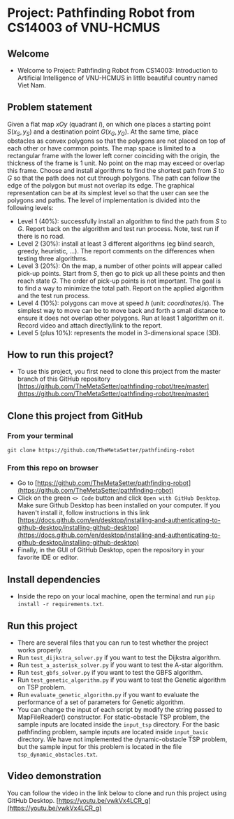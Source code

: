 # Project: Pathfinding Robot from CS14003 of VNU-HCMUS
## Welcome
- Welcome to Project: Pathfinding Robot from CS14003: Introduction to Artificial Intelligence of VNU-HCMUS in little beautiful country named Viet Nam.

## Problem statement
Given a flat map $xOy$ (quadrant $I$), on which one places a starting point $S(x_S,y_S)$ and a destination point $G(x_G,y_G)$. At the same time, place obstacles as convex polygons so that the polygons are not placed on top of each other or have common points. The map space is limited to a rectangular frame with the lower left corner coinciding with the origin, the thickness of the frame is 1 unit. No point on the map may exceed or overlap this frame.
Choose and install algorithms to find the shortest path from $S$ to $G$ so that the path does not cut through polygons. The path can follow the edge of the polygon but must not overlap its edge. The graphical representation can be at its simplest level so that the user can see the polygons and paths.
The level of implementation is divided into the following levels:
- Level 1 (40%): successfully install an algorithm to find the path from $S$ to $G$. Report back on the algorithm and test run process. Note, test run if there is no road.
- Level 2 (30%): install at least 3 different algorithms (eg blind search, greedy, heuristic, ...). The report comments on the differences when testing three algorithms.
- Level 3 (20%): On the map, a number of other points will appear called pick-up points. Start from $S$, then go to pick up all these points and then reach state $G$. The order of pick-up points is not important. The goal is to find a way to minimize the total path. Report on the applied algorithm and the test run process.
- Level 4 (10%): polygons can move at speed $h$ (unit: $coordinates/s$). The simplest way to move can be to move back and forth a small distance to ensure it does not overlap other polygons. Run at least 1 algorithm on it. Record video and attach directly/link to the report.
- Level 5 (plus 10%): represents the model in 3-dimensional space (3D).

## How to run this project?
- To use this project, you first need to clone this project from the master branch of this GitHub repository [https://github.com/TheMetaSetter/pathfinding-robot/tree/master](https://github.com/TheMetaSetter/pathfinding-robot/tree/master)
## Clone this project from GitHub
### From your terminal
```git clone https://github.com/TheMetaSetter/pathfinding-robot```
### From this repo on browser
- Go to [https://github.com/TheMetaSetter/pathfinding-robot](https://github.com/TheMetaSetter/pathfinding-robot)
- Click on the green ```<> Code``` button and click ```Open with GitHub Desktop```. Make sure Github Desktop has been installed on your computer. If you haven't install it, follow instructions in this link [https://docs.github.com/en/desktop/installing-and-authenticating-to-github-desktop/installing-github-desktop](https://docs.github.com/en/desktop/installing-and-authenticating-to-github-desktop/installing-github-desktop)
- Finally, in the GUI of GitHub Desktop, open the repository in your favorite IDE or editor.
## Install dependencies
- Inside the repo on your local machine, open the terminal and run ```pip install -r requirements.txt```.
## Run this project
- There are several files that you can run to test whether the project works properly.
- Run ```test_dijkstra_solver.py``` if you want to test the Dijkstra algorithm.
- Run ```test_a_asterisk_solver.py``` if you want to test the A-star algorithm.
- Run ```test_gbfs_solver.py``` if you want to test the GBFS algorithm.
- Run ```test_genetic_algorithm.py``` if you want to test the Genetic algorithm on TSP problem.
- Run ```evaluate_genetic_algorithm.py``` if you want to evaluate the performance of a set of parameters for Genetic algorithm.
- You can change the input of each script by modify the string passed to MapFileReader() constructor. For static-obstacle TSP problem, the sample inputs are located inside the ```input_tsp``` directory. For the basic pathfinding problem, sample inputs are located inside ```input_basic``` directory. We have not implemented the dynamic-obstacle TSP problem, but the sample input for this problem is located in the file ```tsp_dynamic_obstacles.txt```.

## Video demonstration
You can follow the video in the link below to clone and run this project using GitHub Desktop.
[https://youtu.be/vwkVx4LCR_g](https://youtu.be/vwkVx4LCR_g)
